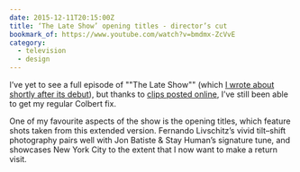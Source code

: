 ```yaml
---
date: 2015-12-11T20:15:00Z
title: ‘The Late Show’ opening titles - director’s cut
bookmark_of: https://www.youtube.com/watch?v=bmdmx-ZcVvE
category:
  - television
  - design
---
```


I’ve yet to see a full episode of ""The Late Show"" (which [I wrote about shortly after its debut][1]), but thanks to [clips posted online][2], I’ve still been able to get my regular Colbert fix.

One of my favourite aspects of the show is the opening titles, which feature shots taken from this extended version. Fernando Livschitz’s vivid tilt–shift photography pairs well with Jon Batiste & Stay Human’s signature tune, and showcases New York City to the extent that I now want to make a return visit.

[1]: /2015/259/a1/stephen_colbert_late_show/
[2]: https://www.youtube.com/channel/UCMtFAi84ehTSYSE9XoHefig
